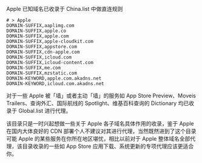 Apple 已知域名已收录于 China.list 中做直连规则

```
# > Apple
DOMAIN-SUFFIX,aaplimg.com
DOMAIN-SUFFIX,apple.co
DOMAIN-SUFFIX,apple.com
DOMAIN-SUFFIX,apple-cloudkit.com
DOMAIN-SUFFIX,appstore.com
DOMAIN-SUFFIX,cdn-apple.com
DOMAIN-SUFFIX,icloud.com
DOMAIN-SUFFIX,icloud-content.com
DOMAIN-SUFFIX,me.com
DOMAIN-SUFFIX,mzstatic.com
DOMAIN-KEYWORD,apple.com.akadns.net
DOMAIN-KEYWORD,icloud.com.akadns.net
```

对于一些 Apple 被「墙」或者主动「墙」的服务如 App Store Preview、Moveis Trailers、查询外汇、国际航线的 Spotlight、维基百科查询的 Dictionary 均已收录于 Global.list 进行代理。

该目录只是一时兴起想做一些关于 Apple 各子域名具体作用的收录，鉴于 Apple 在国内大体良好的 CDN 部署个人不建议对其进行代理，当然既然进到了这个目录可能 Apple 的某些服务在你所在地区堪忧，相比以前对于 Apple 整体域名全部代理，该目录收录的一些如 App Store 应用下载、系统更新的专项代理应该更适合你。